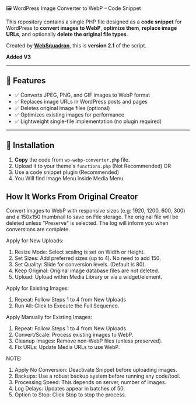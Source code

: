 🖼️ WordPress Image Converter to WebP – Code Snippet

This repository contains a single PHP file designed as a **code snippet** for WordPress to **convert images to WebP**, **optimize them**, **replace image URLs**, and optionally **delete the original file types**.

Created by [**WebSquadron**](https://www.youtube.com/@websquadron/), this is **version 2.1** of the script.

**Added V3**

---

## 🚀 Features

- ✅ Converts JPEG, PNG, and GIF images to WebP format
- ✅ Replaces image URLs in WordPress posts and pages
- ✅ Deletes original image files (optional)
- ✅ Optimizes existing images for performance
- ✅ Lightweight single-file implementation (no plugin required)


---

## 📂 Installation

1. **Copy** the code from `wp-webp-converter.php` file.
2. Upload it to your theme's `functions.php` (Not Recommended)
OR 
4. Use a code snippet plugin (Recommended)
5. You Will find Image Menu inside Media Menu.


## **How It Works** From Original Creator

Convert images to WebP with responsive sizes (e.g: 1920, 1200, 600, 300) and a 150x150 thumbnail to save on File storage. The original file will be deleted unless "Preserve" is selected. The log will inform you when conversions are complete.

Apply for New Uploads:
1. Resize Mode: Select scaling is set on Width or Height.
2. Set Sizes: Add preferred sizes (up to 4). No need to add 150.
3. Set Quality: Slide for conversion levels. (Default is 80).
4. Keep Original: Original image database files are not deleted.
5. Upload: Upload within Media Library or via a widget/element.

Apply for Existing Images:
1. Repeat: Follow Steps 1 to 4 from New Uploads
2. Run All: Click to Execute the Full Sequence.

Apply Manually for Existing Images:
1. Repeat: Follow Steps 1 to 4 from New Uploads
2. Convert/Scale: Process existing images to WebP.
3. Cleanup Images: Remove non-WebP files (unless preserved).
4. Fix URLs: Update Media URLs to use WebP.

NOTE:
1. Apply No Conversion: Deactivate Snippet before uploading images.
2. Backups: Use a robust backup system before running any code/tool.
3. Processing Speed: This depends on server, number of images.
4. Log Delays: Updates appear in batches of 50.
5. Option to Stop: Click Stop to stop the process.
